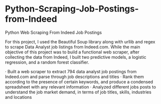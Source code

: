 # Python-Scraping-Job-Postings-from-Indeed
Python Web Scraping From Indeed Job Postings


For this project, I used the Beautiful Soup library along with urllib and regex to scrape Data Analyst job listings from Indeed.com. While the main objective of this project was to build a functional web scraper, after collecting the data from Indeed, I built two predictive models, a logistic regression, and a random forest classifier.


· Built  a web scraper to extract 794 data analyst job postings from Indeed.com and parse through job descriptions and titles 
· Rank them according to the presence of certain keywords, and produce a condensed spreadsheet with any relevant information
· Analyzed different jobs posts to understand the job market demand, in terms of job titles, skills, industries and locations
